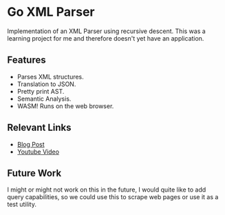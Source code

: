 # Go XML Parser

Implementation of an XML Parser using recursive descent. This was a learning project for me and therefore doesn't yet have an application.

## Features

- Parses XML structures.
- Translation to JSON.
- Pretty print AST.
- Semantic Analysis.
- WASM! Runs on the web browser.

## Relevant Links

- [Blog Post](https://johncosta.tech/posts/i-build-a-parser/)
- [Youtube Video](https://www.youtube.com/watch?v=TDg4Csjbm0A&ab_channel=JohnCosta)

## Future Work

I might or might not work on this in the future, I would quite like to add query capabilities, so we could use this to scrape web pages or use it as a test utility.
